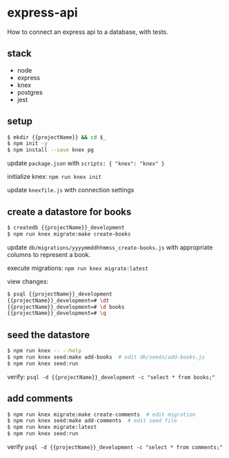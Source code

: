 # express-api

How to connect an express api to a database, with tests.


## stack

* node
* express
* knex
* postgres
* jest


## setup

```bash
$ mkdir {{projectName}} && cd $_
$ npm init -y
$ npm install --save knex pg
```

update `package.json` with `scripts: { "knex": "knex" }`

initialize knex: `npm run knex init`

update `knexfile.js` with connection settings


## create a datastore for books

```bash
$ createdb {{projectName}}_development
$ npm run knex migrate:make create-books
```

update `db/migrations/yyyymmddhhmmss_create-books.js` with appropriate columns
to represent a book.

execute migrations: `npm run knex migrate:latest`

view changes:

```bash
$ psql {{projectName}}_development
{{projectName}}_development=# \dt
{{projectName}}_development=# \d books
{{projectName}}_development=# \q
```


## seed the datastore

```bash
$ npm run knex -- --help
$ npm run knex seed:make add-books  # edit db/seeds/add-books.js
$ npm run knex seed:run
```

verify: `psql -d {{projectName}}_development -c "select * from books;"`


## add comments

```bash
$ npm run knex migrate:make create-comments  # edit migration
$ npm run knex seed:make add-comments  # edit seed file
$ npm run knex migrate:latest
$ npm run knex seed:run
```

verify `psql -d {{projectName}}_development -c "select * from comments;"`
